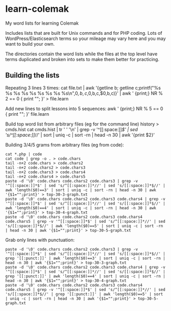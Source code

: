 # learn-colemak
My word lists for learning Colemak

Includes lists that are built for Unix commands and for PHP coding. Lots of WordPress/Elasticsearch terms so your mileage may vary here and you may want to build your own.

The directories contain the word lists while the files at the top level have terms duplicated and broken into sets to make them better for practicing.

## Building the lists

Repeating 3 lines 3 times:
cat file.txt | awk '{getline b; getline c;printf("%s %s %s %s %s %s %s %s %s\n",$0,b,c,$0,b,c,$0,b,c)}' | awk ' {print;} NR % 2 == 0 { print ""; }' > file.learn

Add new lines to split lessons into 5 sequences:
awk ' {print;} NR % 5 == 0 { print ""; }' file.learn


Build top word list from arbitrary files (eg for the command line)
history > cmds.hist
cat cmds.hist | tr ' ' '\n' | grep -v '^[[:space:]]*$' | sed 's/^[[:space:]]*//' | sort | uniq -c | sort -rn | head -n 30 | awk '{print $2}'

Building 3/4/5 grams from arbitrary files (eg from code):
```
cat *.php | code
cat code | grep -o . > code.chars
tail -n+2 code.chars > code.chars2
tail -n+2 code.chars2 > code.chars3
tail -n+2 code.chars3 > code.chars4
tail -n+2 code.chars4 > code.chars5
paste -d '\0' code.chars code.chars2 code.chars3 | grep -v '^[[:space:]]*$' | sed 's/^[[:space:]]*//' | sed 's/[[:space:]]*$//' | awk 'length($0)==3' | sort | uniq -c | sort -rn | head -n 30 | awk '{$1="";print}' > top-30-3-graph.txt
paste -d '\0' code.chars code.chars2 code.chars3 code.chars4 | grep -v '^[[:space:]]*$' | sed 's/^[[:space:]]*//' | sed 's/[[:space:]]*$//' | awk 'length($0)==4' | sort | uniq -c | sort -rn | head -n 30 | awk '{$1="";print}' > top-30-4-graph.txt
paste -d '\0' code.chars code.chars2 code.chars3 code.chars4 code.chars5 | grep -v '^[[:space:]]*$' | sed 's/^[[:space:]]*//' | sed 's/[[:space:]]*$//' | awk 'length($0)==5' | sort | uniq -c | sort -rn | head -n 30 | awk '{$1="";print}' > top-30-5-graph.txt
```

Grab only lines with punctuation:
```
paste -d '\0' code.chars code.chars2 code.chars3 | grep -v '^[[:space:]]*$' | sed 's/^[[:space:]]*//' | sed 's/[[:space:]]*$//' | grep '[[:punct:]]' | awk 'length($0)==3' | sort | uniq -c | sort -rn | head -n 30 | awk '{$1="";print}' > top-30-3-graph.txt
paste -d '\0' code.chars code.chars2 code.chars3 code.chars4 | grep -v '^[[:space:]]*$' | sed 's/^[[:space:]]*//' | sed 's/[[:space:]]*$//' | grep '[[:punct:]]' | awk 'length($0)==4' | sort | uniq -c | sort -rn | head -n 30 | awk '{$1="";print}' > top-30-4-graph.txt
paste -d '\0' code.chars code.chars2 code.chars3 code.chars4 code.chars5 | grep -v '^[[:space:]]*$' | sed 's/^[[:space:]]*//' | sed 's/[[:space:]]*$//' | grep '[[:punct:]]' | awk 'length($0)==5' | sort | uniq -c | sort -rn | head -n 30 | awk '{$1="";print}' > top-30-5-graph.txt
```

